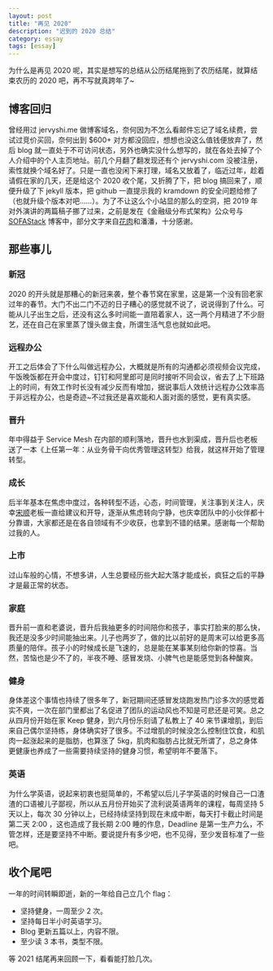 ```yaml
---
layout: post
title: "再见 2020"
description: "迟到的 2020 总结"
category: essay
tags: [essay]
---
```


为什么是再见 2020 呢，其实是想写的总结从公历结尾拖到了农历结尾，就算结束农历的 2020 吧，再不写就真跨年了~

## 博客回归

曾经用过 jervyshi.me 做博客域名，奈何因为不怎么看邮件忘记了域名续费，尝试过竞价买回，奈何出到 $600+ 对方都没回应，想想也没这么值钱便放弃了，然后 blog 就一直处于不可访问状态，另外也确实没什么想写的，就在各处去掉了个人介绍中的个人主页地址。前几个月翻了翻发现还有个 jervyshi.com 没被注册，索性就换个域名好了。只是一直也没闲下来打理，域名又放着了，临近过年，趁着请假在家的几天，还是给这个 2020 收个尾，又折腾了下，把 blog 搞回来了，顺便升级了下 jekyll 版本，把 github 一直提示我的 kramdown 的安全问题给修了（也就升级个版本对吧……）。为了不让这么个小站显的那么的空洞，把 2019 年对外演讲的两篇稿子挪了过来，之前是发在《金融级分布式架构》公众号与 [SOFAStack](https://www.sofastack.tech/) 博客中，部分文字来自[花肉](https://twitter.com/Littletree_xc)和潘潘，十分感谢。

## 那些事儿

### 新冠

2020 的开头就是那糟心的新冠来袭，整个春节窝在家里，这是第一个没有回老家过年的春节。大门不出二门不迈的日子糟心的感觉就不说了，说说得到了什么。可能从儿子出生之后，还没有这么多时间能一直陪着家人，这一两个月精进了不少厨艺，还在自己在家里蒸了馒头做主食，所谓生活气息也就如此吧。

### 远程办公

开工之后体会了下什么叫做远程办公，大概就是所有的沟通都必须视频会议完成，午饭晚饭都在开会中度过，钉钉和阿里郎可是同时接听不同会议，省去了上下班路上的时间，有效工作时长没有减少反而有增加，据说事后人效统计远程办公效率高于非远程办公，也是奇迹~不过我还是喜欢能和人面对面的感觉，更有真实感。

### 晋升

年中得益于 Service Mesh 在内部的顺利落地，晋升也水到渠成，晋升后也老板送了一本《上任第一年：从业务骨干向优秀管理这转型》给我，就这样开始了管理转型。

### 成长

后半年基本在焦虑中度过，各种转型不适，心态，时间管理，关注事到关注人，庆幸[宋顺](https://nobodyiam.com/)老板一直给建议和开导，逐渐从焦虑转向宁静，也庆幸团队中的小伙伴都十分靠谱，大家都还是在各自领域有不少收获，也拿到不错的结果。感谢每一个帮助过我的人。

### 上市

过山车般的心情，不想多讲，人生总要经历些大起大落才能成长，疯狂之后的平静才是最正常的状态。

### 家庭

晋升前一直和老婆说，晋升后我抽更多的时间陪你和孩子，事实打脸来的那么快，我还是没多少时间能抽出来。儿子也两岁了，做的比以前好的是周末可以给更多高质量的陪伴。孩子小的时候成长是飞速的，总是能在某事某刻给你新的惊喜。当然，苦恼也是少不了的，半夜不睡、感冒发烧、小脾气也是能感觉到各种酸爽。

### 健身

身体差这个事情也持续了很多年了，新冠期间还感冒发烧跑发热门诊多次的感觉着实不爽，一次在部门里都出了名促进了团队的运动风也不知是可悲还是可笑。总之从四月份开始在家 Keep 健身，到六月份乐刻请了私教上了 40 来节课增肌，到后来自己偶尔坚持练，身体确实好了很多。不过增肌的时候没怎么控制住饮食，和肌肉一起涨起来的是脂肪，也算涨了 5kg，肌肉和脂肪占比就无所谓了，总之身体更健康也养成了一些需要持续坚持的健身习惯，希望明年不要落下。

### 英语

为什么学英语，说起来初衷也挺简单的，不希望以后儿子学英语的时候自己一口渣渣的口语被儿子鄙视，所以从五月份开始买了流利说英语两年的课程，每周坚持 5 天以上，每次 30 分钟以上，已经持续坚持到现在未成中断，每天打卡截止时间是第二天 2:00 ，这也造成了我长期 2:00 睡的作息，Deadline 是第一生产力么，不管怎样，还是要坚持不中断。要说提升有多少吧，也不见得，至少发音标准了一些吧。

## 收个尾吧

一年的时间转瞬即逝，新的一年给自己立几个 flag：

* 坚持健身，一周至少 2 次。
* 坚持每日半小时英语学习。
* Blog 更新五篇以上，内容不限。
* 至少读 3 本书，类型不限。

等 2021 结尾再来回顾一下，看看能打脸几次。